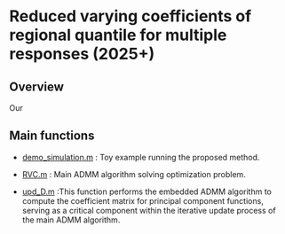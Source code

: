 # Reduced varying coefficients of regional quantile for multiple responses (2025+)
## Overview
Our 

## Main functions
- [demo_simulation.m](https://github.com/woorimjung/rvcrq/edit/main/demo_simulation.m)
 : Toy example running the proposed method.

- [RVC.m](https://github.com/woorimjung/rvcrq/edit/main/RVC.m)
 : Main ADMM algorithm solving optimization problem.

- [upd_D.m](https://github.com/woorimjung/rvcrq/edit/main/upd_D.m)
 :This function performs the embedded ADMM algorithm to compute the coefficient matrix for principal component functions, serving as a critical component within the iterative update process of the main ADMM algorithm.
